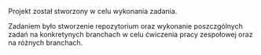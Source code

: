 Projekt został stworzony w celu wykonania zadania. 

Zadaniem było stworzenie repozytorium oraz wykonanie poszczgólnych zadań na konkretynych branchach w celu ćwiczenia pracy zespołowej oraz na różnych branchach.
